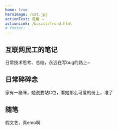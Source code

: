 ```yaml
---
home: true
heroImage: /cat.jpg
actionText: 走着 →
actionLink: /basics/frond.html
# footer: ...
---
```


<div class="features">
  <div class="feature">
    <h2>互联网民工的笔记</h2>
    <p>日常技术思考、总结，永远在写bug的路上~</p>
  </div>
  <div class="feature">
    <h2>日常碎碎念</h2>
    <p>家有一猪咪，她说要站C位，看她那么可爱的份上，准了</p>
  </div>
  <div class="feature">
    <h2>随笔</h2>
    <p>假文艺，真emo啊</p>
  </div>
</div>
